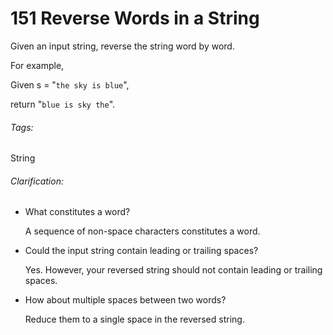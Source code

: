 # 151 Reverse Words in a String

Given an input string, reverse the string word by word.

For example,

Given s = "`the sky is blue`",

return "`blue is sky the`".

###### Tags:
String

###### Clarification:

* What constitutes a word?

	A sequence of non-space characters constitutes a word.

* Could the input string contain leading or trailing spaces?

	Yes. However, your reversed string should not contain leading or trailing spaces.

* How about multiple spaces between two words?

	Reduce them to a single space in the reversed string.